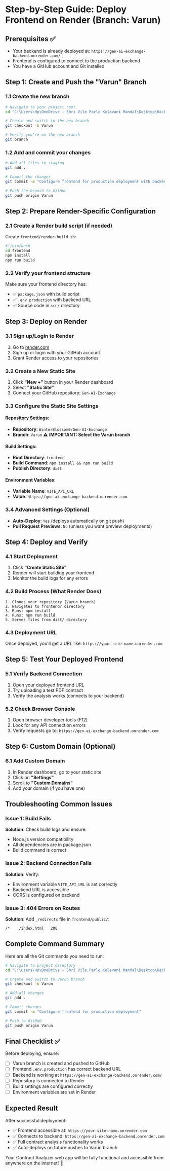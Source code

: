 # Step-by-Step Guide: Deploy Frontend on Render (Branch: Varun)

## Prerequisites ✅
- Your backend is already deployed at: `https://gen-ai-exchange-backend.onrender.com/`
- Frontend is configured to connect to the production backend
- You have a GitHub account and Git installed

## Step 1: Create and Push the "Varun" Branch

### 1.1 Create the new branch
```bash
# Navigate to your project root
cd "C:\Users\Hp\OneDrive - Shri Vile Parle Kelavani Mandal\Desktop\Hackathons\Gen-AI-Exchange"

# Create and switch to the new branch
git checkout -b Varun

# Verify you're on the new branch
git branch
```

### 1.2 Add and commit your changes
```bash
# Add all files to staging
git add .

# Commit the changes
git commit -m "Configure frontend for production deployment with backend URL"

# Push the branch to GitHub
git push origin Varun
```

## Step 2: Prepare Render-Specific Configuration

### 2.1 Create a Render build script (if needed)
Create `frontend/render-build.sh`:
```bash
#!/bin/bash
cd frontend
npm install
npm run build
```

### 2.2 Verify your frontend structure
Make sure your frontend directory has:
- ✅ `package.json` with build script
- ✅ `.env.production` with backend URL
- ✅ Source code in `src/` directory

## Step 3: Deploy on Render

### 3.1 Sign up/Login to Render
1. Go to [render.com](https://render.com)
2. Sign up or login with your GitHub account
3. Grant Render access to your repositories

### 3.2 Create a New Static Site
1. Click **"New +"** button in your Render dashboard
2. Select **"Static Site"**
3. Connect your GitHub repository: `Gen-AI-Exchange`

### 3.3 Configure the Static Site Settings

#### Repository Settings:
- **Repository**: `WinterBlossom0/Gen-AI-Exchange`
- **Branch**: `Varun` ⚠️ **IMPORTANT: Select the Varun branch**

#### Build Settings:
- **Root Directory**: `frontend`
- **Build Command**: `npm install && npm run build`
- **Publish Directory**: `dist`

#### Environment Variables:
- **Variable Name**: `VITE_API_URL`
- **Value**: `https://gen-ai-exchange-backend.onrender.com`

### 3.4 Advanced Settings (Optional)
- **Auto-Deploy**: `Yes` (deploys automatically on git push)
- **Pull Request Previews**: `No` (unless you want preview deployments)

## Step 4: Deploy and Verify

### 4.1 Start Deployment
1. Click **"Create Static Site"**
2. Render will start building your frontend
3. Monitor the build logs for any errors

### 4.2 Build Process (What Render Does)
```
1. Clones your repository (Varun branch)
2. Navigates to frontend/ directory
3. Runs: npm install
4. Runs: npm run build
5. Serves files from dist/ directory
```

### 4.3 Deployment URL
Once deployed, you'll get a URL like:
`https://your-site-name.onrender.com`

## Step 5: Test Your Deployed Frontend

### 5.1 Verify Backend Connection
1. Open your deployed frontend URL
2. Try uploading a test PDF contract
3. Verify the analysis works (connects to your backend)

### 5.2 Check Browser Console
1. Open browser developer tools (F12)
2. Look for any API connection errors
3. Verify requests go to: `https://gen-ai-exchange-backend.onrender.com`

## Step 6: Custom Domain (Optional)

### 6.1 Add Custom Domain
1. In Render dashboard, go to your static site
2. Click on **"Settings"**
3. Scroll to **"Custom Domains"**
4. Add your domain (if you have one)

## Troubleshooting Common Issues

### Issue 1: Build Fails
**Solution**: Check build logs and ensure:
- Node.js version compatibility
- All dependencies are in package.json
- Build command is correct

### Issue 2: Backend Connection Fails
**Solution**: Verify:
- Environment variable `VITE_API_URL` is set correctly
- Backend URL is accessible
- CORS is configured on backend

### Issue 3: 404 Errors on Routes
**Solution**: Add `_redirects` file in `frontend/public/`:
```
/*    /index.html   200
```

## Complete Command Summary

Here are all the Git commands you need to run:

```bash
# Navigate to project directory
cd "C:\Users\Hp\OneDrive - Shri Vile Parle Kelavani Mandal\Desktop\Hackathons\Gen-AI-Exchange"

# Create and switch to Varun branch
git checkout -b Varun

# Add all changes
git add .

# Commit changes
git commit -m "Configure frontend for production deployment"

# Push to GitHub
git push origin Varun
```

## Final Checklist ✅

Before deploying, ensure:
- [ ] Varun branch is created and pushed to GitHub
- [ ] Frontend `.env.production` has correct backend URL
- [ ] Backend is working at `https://gen-ai-exchange-backend.onrender.com/`
- [ ] Repository is connected to Render
- [ ] Build settings are configured correctly
- [ ] Environment variables are set in Render

## Expected Result

After successful deployment:
- ✅ Frontend accessible at: `https://your-site-name.onrender.com`
- ✅ Connects to backend: `https://gen-ai-exchange-backend.onrender.com`
- ✅ Full contract analysis functionality works
- ✅ Auto-deploys on future pushes to Varun branch

Your Contract Analyzer web app will be fully functional and accessible from anywhere on the internet! 🚀